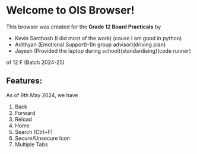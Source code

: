 # Welcome to OIS Browser!

This browser was created for the **Grade 12 Board Practicals** by 

 - Kevin Santhosh (I did most of the work) (cause I am good in python)
 - Adithyan (Emotional Support)-(In group advisor)(driving plan)
 - Jayesh (Provided the laptop during school)(standardising)(code runner)

of 12 F (Batch 2024-25)

## Features:

As of 9th May 2024, we have

 1. Back
 2. Forward
 3. Reload
 4. Home 
 5. Search (Ctrl+F)
 6. Secure/Unsecure Icon
 7. Multiple Tabs

